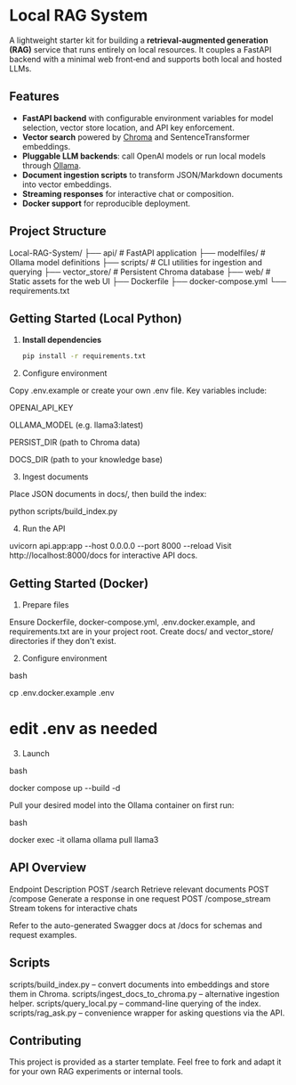 # Local RAG System

A lightweight starter kit for building a **retrieval‑augmented generation (RAG)** service that runs entirely on local resources. It couples a FastAPI backend with a minimal web front‑end and supports both local and hosted LLMs.

## Features

- **FastAPI backend** with configurable environment variables for model selection, vector store location, and API key enforcement.
- **Vector search** powered by [Chroma](https://www.trychroma.com/) and SentenceTransformer embeddings.
- **Pluggable LLM backends**: call OpenAI models or run local models through [Ollama](https://ollama.ai/).
- **Document ingestion scripts** to transform JSON/Markdown documents into vector embeddings.
- **Streaming responses** for interactive chat or composition.
- **Docker support** for reproducible deployment.

## Project Structure

Local-RAG-System/
├── api/ # FastAPI application
├── modelfiles/ # Ollama model definitions
├── scripts/ # CLI utilities for ingestion and querying
├── vector_store/ # Persistent Chroma database
├── web/ # Static assets for the web UI
├── Dockerfile
├── docker-compose.yml
└── requirements.txt


## Getting Started (Local Python)

1. **Install dependencies**

   ```bash
   pip install -r requirements.txt

2. Configure environment

Copy .env.example or create your own .env file. Key variables include:

OPENAI_API_KEY

OLLAMA_MODEL (e.g. llama3:latest)

PERSIST_DIR (path to Chroma data)

DOCS_DIR (path to your knowledge base)

3. Ingest documents

Place JSON documents in docs/, then build the index:

python scripts/build_index.py

4. Run the API

uvicorn api.app:app --host 0.0.0.0 --port 8000 --reload
Visit http://localhost:8000/docs for interactive API docs.

## Getting Started (Docker)
1. Prepare files

Ensure Dockerfile, docker-compose.yml, .env.docker.example, and requirements.txt are in your project root.
Create docs/ and vector_store/ directories if they don't exist.

2. Configure environment

bash

cp .env.docker.example .env
# edit .env as needed

3. Launch

bash

docker compose up --build -d

Pull your desired model into the Ollama container on first run:

bash

docker exec -it ollama ollama pull llama3

## API Overview
Endpoint	Description
POST /search	Retrieve relevant documents
POST /compose	Generate a response in one request
POST /compose_stream	Stream tokens for interactive chats

Refer to the auto-generated Swagger docs at /docs for schemas and request examples.

## Scripts
scripts/build_index.py – convert documents into embeddings and store them in Chroma.
scripts/ingest_docs_to_chroma.py – alternative ingestion helper.
scripts/query_local.py – command-line querying of the index.
scripts/rag_ask.py – convenience wrapper for asking questions via the API.

## Contributing
This project is provided as a starter template. Feel free to fork and adapt it for your own RAG experiments or internal tools.
